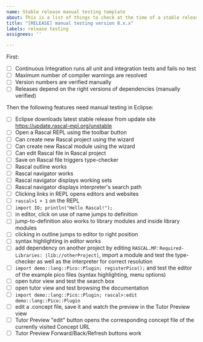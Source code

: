```yaml
---
name: Stable release manual testing template
about: This is a list of things to check at the time of a stable release
title: "[RELEASE] manual testing version 0.x.x"
labels: release testing
assignees: ''

---
```


First:

- [ ] Continuous Integration runs all unit and integration tests and fails no test
- [ ] Maximum number of compiler warnings are resolved
- [ ] Version numbers are verified manually
- [ ] Releases depend on the right versions of dependencies (manually verified)

Then the following features need manual testing in Eclipse:

- [ ] Eclipse downloads latest stable release from update site https://update.rascal-mpl.org/unstable
- [ ] Open a Rascal REPL using the toolbar button
- [ ] Can create new Rascal project using the wizard
- [ ] Can create new Rascal module using the wizard
- [ ] Can edit Rascal file in Rascal project
- [ ] Save on Rascal file triggers type-checker
- [ ] Rascal outline works
- [ ] Rascal navigator works
- [ ] Rascal navigator displays working sets
- [ ] Rascal navigator displays interpreter's search path
- [ ] Clicking links in REPL opens editors and websites
- [ ] `rascal>1 + 1` on the REPL
- [ ] `import IO; println("Hello Rascal!");`
- [ ] in editor, click on use of name jumps to definition
- [ ] jump-to-definition also works to library modules and inside library modules
- [ ] clicking in outline jumps to editor to right position
- [ ] syntax highlighting in editor works
- [ ] add dependency on another project by editing `RASCAL.MF`: `Required-Libraries: |lib://otherProject|`, import a module and test the type-checker as well as the interpreter for correct resolution
- [ ] `import demo::lang::Pico::Plugin; registerPico();` and test the editor of the example pico files (syntax highlighting, menu options)
- [ ] open tutor view and test the search box
- [ ] open tutor view and test browsing the documentation 
- [ ] `import demo::lang::Pico::Plugin; rascal>:edit  demo::lang::Pico::Plugin`
- [ ] edit a .concept file, save it and watch the preview in the Tutor Preview view
- [ ] Tutor Preview "edit" button opens the corresponding concept file of the currently visited Concept URL
- [ ] Tutor Preview Forward/Back/Refresh buttons work
